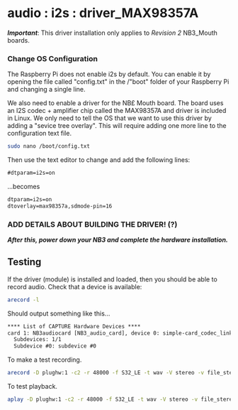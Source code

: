 # audio : i2s : driver_MAX98357A

***Important***: This driver installation only applies to *Revision 2* NB3_Mouth boards.

### Change OS Configuration 

The Raspberry Pi does not enable i2s by default. You can enable it by opening the file called "config.txt" in the /"boot" folder of your Raspberry Pi and changing a single line.

We also need to enable a driver for the NB£ Mouth board. The board uses an I2S codec + amplifier chip called the MAX98357A and driver is included in Linux. We only need to tell the OS that we want to use this driver by adding a "sevice tree overlay". This will require adding one more line to the configuration text file.

```bash
sudo nano /boot/config.txt
```

Then use the text editor to change and add the following lines:

```txt
#dtparam=i2s=on
```
...becomes

```txt
dtparam=i2s=on
dtoverlay=max98357a,sdmode-pin=16
```

### ADD DETAILS ABOUT BUILDING THE DRIVER! (?)


***After this, power down your NB3 and complete the hardware installation.***

## Testing

If the driver (module) is installed and loaded, then you should be able to record audio. Check that a device is available:

```bash
arecord -l
```

Should output something like this...

```txt
**** List of CAPTURE Hardware Devices ****
card 1: NB3audiocard [NB3_audio_card], device 0: simple-card_codec_link snd-soc-dummy-dai-0 [simple-card_codec_link snd-soc-dummy-dai-0]
  Subdevices: 1/1
  Subdevice #0: subdevice #0
```

To make a test recording.

```bash
arecord -D plughw:1 -c2 -r 48000 -f S32_LE -t wav -V stereo -v file_stereo.wav
```

To test playback.

```bash
aplay -D plughw:1 -c2 -r 48000 -f S32_LE -t wav -V stereo -v file_stereo.wav
```